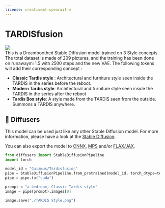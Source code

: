 ```yaml
---
license: creativeml-openrail-m
---
```


# TARDISfusion
<p>
	<img src="https://huggingface.co/Guizmus/Tardisfusion/raw/main/showcase.jpg"/><br/>
	This is a Dreamboothed Stable Diffusion model trained on 3 Style concepts.<br/>
	The total dataset is made of 209 pictures, and the training has been done on runawayml 1.5 with 2500 steps and the new VAE.
	The following tokens will add their corresponding concept :<br/>
	<ul>
		<li><b>Classic Tardis style</b> : Architectural and furniture style seen inside the TARDIS in the series before the reboot.</li>
		<li><b>Modern Tardis style</b>: Architectural and furniture style seen inside the TARDIS in the series after the reboot</li>
		<li><b>Tardis Box style</b>: A style made from the TARDIS seen from the outside. Summons a TARDIS anywhere.</li>
	</ul>
</p>

## 🧨 Diffusers

This model can be used just like any other Stable Diffusion model. For more information,
please have a look at the [Stable Diffusion](https://huggingface.co/docs/diffusers/api/pipelines/stable_diffusion).

You can also export the model to [ONNX](https://huggingface.co/docs/diffusers/optimization/onnx), [MPS](https://huggingface.co/docs/diffusers/optimization/mps) and/or [FLAX/JAX]().

```python
from diffusers import StableDiffusionPipeline
import torch

model_id = "Guizmus/Tardisfusion"
pipe = StableDiffusionPipeline.from_pretrained(model_id, torch_dtype=torch.float16)
pipe = pipe.to("cuda")

prompt = "a bedroom, Classic Tardis style"
image = pipe(prompt).images[0]

image.save("./TARDIS Style.png")
```